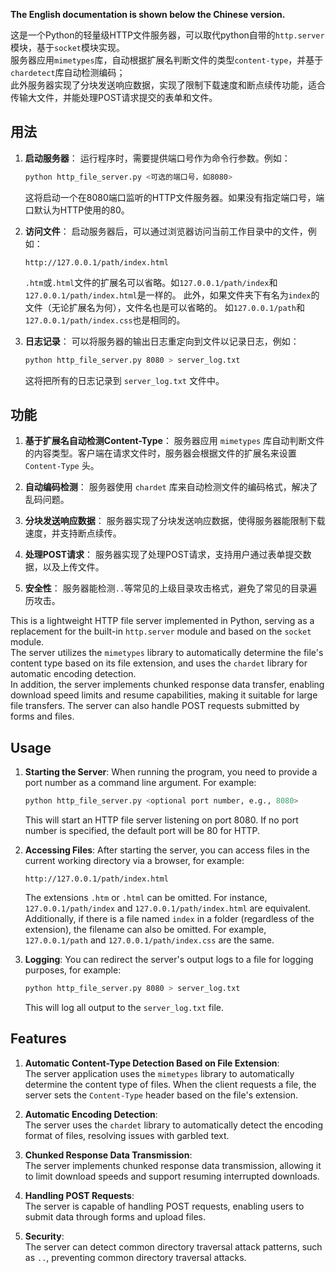 **The English documentation is shown below the Chinese version.**

这是一个Python的轻量级HTTP文件服务器，可以取代python自带的`http.server`模块，基于`socket`模块实现。  
服务器应用`mimetypes`库，自动根据扩展名判断文件的类型`content-type`，并基于`chardetect`库自动检测编码；  
此外服务器实现了分块发送响应数据，实现了限制下载速度和断点续传功能，适合传输大文件，并能处理POST请求提交的表单和文件。  

## 用法

1. **启动服务器**：
   运行程序时，需要提供端口号作为命令行参数。例如：
   ```bash
   python http_file_server.py <可选的端口号，如8080>
   ```
   这将启动一个在8080端口监听的HTTP文件服务器。如果没有指定端口号，端口默认为HTTP使用的80。

2. **访问文件**：
   启动服务器后，可以通过浏览器访问当前工作目录中的文件，例如：
   ```
   http://127.0.0.1/path/index.html
   ```
   `.htm`或`.html`文件的扩展名可以省略。如`127.0.0.1/path/index`和`127.0.0.1/path/index.html`是一样的。
   此外，如果文件夹下有名为`index`的文件（无论扩展名为何），文件名也是可以省略的。
   如`127.0.0.1/path`和`127.0.0.1/path/index.css`也是相同的。

3. **日志记录**：
   可以将服务器的输出日志重定向到文件以记录日志，例如：
   ```bash
   python http_file_server.py 8080 > server_log.txt
   ```
   这将把所有的日志记录到 `server_log.txt` 文件中。

## 功能

1. **基于扩展名自动检测Content-Type**：
   服务器应用 `mimetypes` 库自动判断文件的内容类型。客户端在请求文件时，服务器会根据文件的扩展名来设置 `Content-Type` 头。

2. **自动编码检测**：
   服务器使用 `chardet` 库来自动检测文件的编码格式，解决了乱码问题。

3. **分块发送响应数据**：
   服务器实现了分块发送响应数据，使得服务器能限制下载速度，并支持断点续传。

4. **处理POST请求**：
   服务器实现了处理POST请求，支持用户通过表单提交数据，以及上传文件。

5. **安全性**：
   服务器能检测`..`等常见的上级目录攻击格式，避免了常见的目录遍历攻击。


This is a lightweight HTTP file server implemented in Python, serving as a replacement for the built-in `http.server` module and based on the `socket` module.  
The server utilizes the `mimetypes` library to automatically determine the file's content type based on its file extension, and uses the `chardet` library for automatic encoding detection.  
In addition, the server implements chunked response data transfer, enabling download speed limits and resume capabilities, making it suitable for large file transfers. The server can also handle POST requests submitted by forms and files.  

## Usage

1. **Starting the Server**:
   When running the program, you need to provide a port number as a command line argument. For example:
   ```bash
   python http_file_server.py <optional port number, e.g., 8080>
   ```
   This will start an HTTP file server listening on port 8080. If no port number is specified, the default port will be 80 for HTTP.

2. **Accessing Files**:
   After starting the server, you can access files in the current working directory via a browser, for example:
   ```
   http://127.0.0.1/path/index.html
   ```
   The extensions `.htm` or `.html` can be omitted. For instance, `127.0.0.1/path/index` and `127.0.0.1/path/index.html` are equivalent.
   Additionally, if there is a file named `index` in a folder (regardless of the extension), the filename can also be omitted.
   For example, `127.0.0.1/path` and `127.0.0.1/path/index.css` are the same.

3. **Logging**:
   You can redirect the server's output logs to a file for logging purposes, for example:
   ```bash
   python http_file_server.py 8080 > server_log.txt
   ```
   This will log all output to the `server_log.txt` file.

## Features

1. **Automatic Content-Type Detection Based on File Extension**:  
   The server application uses the `mimetypes` library to automatically determine the content type of files. When the client requests a file, the server sets the `Content-Type` header based on the file's extension.

2. **Automatic Encoding Detection**:  
   The server uses the `chardet` library to automatically detect the encoding format of files, resolving issues with garbled text.

3. **Chunked Response Data Transmission**:  
   The server implements chunked response data transmission, allowing it to limit download speeds and support resuming interrupted downloads.

4. **Handling POST Requests**:  
   The server is capable of handling POST requests, enabling users to submit data through forms and upload files.

5. **Security**:  
   The server can detect common directory traversal attack patterns, such as `..`, preventing common directory traversal attacks.